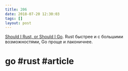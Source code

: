```yaml
---
title: 206
date: 2018-07-20 12:30:03
tags: []
layout: post
---
```


[Should I Rust, or Should I Go](https://codeburst.io/should-i-rust-or-should-i-go-59a298e00ea9). Rust быстрее и с большими возможностями, Go проще и лаконичнее.

# go #rust #article
